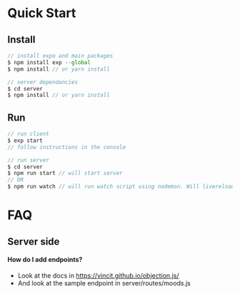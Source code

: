 # Quick Start

## Install
```javascript
// install expo and main packages
$ npm install exp --global
$ npm install // or yarn install

// server dependancies
$ cd server
$ npm install // or yarn install

```

## Run
```javascript
// run client
$ exp start
// follow instructions in the console

// run server
$ cd server
$ npm run start // will start server
// OR
$ npm run watch // will run watch script using nodemon. Will livereload server on every save.
```


# FAQ

## Server side
#### How do I add endpoints?
* Look at the docs in https://vincit.github.io/objection.js/
* And look at the sample endpoint in server/routes/moods.js

